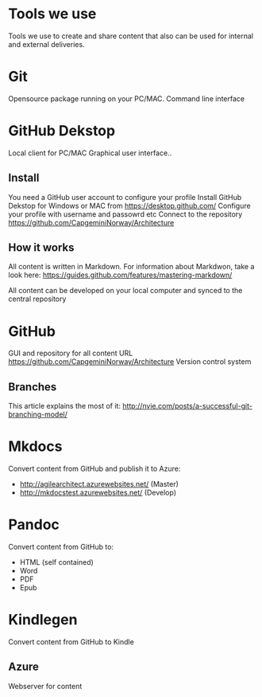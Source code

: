 # Tools we use  

Tools we use to create and share content that also can be used for internal and external deliveries.

# Git  
Opensource package running on your PC/MAC.
Command line interface  

# GitHub Dekstop
Local client for PC/MAC
Graphical user interface..

## Install   
You need a GitHub user account to configure your profile
Install GitHub Dekstop for Windows or MAC from https://desktop.github.com/
Configure your profile with username and passowrd etc
Connect to the repository  https://github.com/CapgeminiNorway/Architecture

## How it works  
All content is written in Markdown. For information about Markdwon, take a look here:
https://guides.github.com/features/mastering-markdown/

All content can be developed on your local computer and synced to the central repository

# GitHub  
GUI and repository for all content
URL https://github.com/CapgeminiNorway/Architecture
Version control system  

## Branches  
This article explains the most of it:
http://nvie.com/posts/a-successful-git-branching-model/


# Mkdocs  
Convert content from GitHub and publish it to Azure:
- http://agilearchitect.azurewebsites.net/ (Master)
- http://mkdocstest.azurewebsites.net/ (Develop)

# Pandoc  
Convert content from GitHub to:
- HTML (self contained)
- Word  
- PDF  
- Epub

# Kindlegen  
Convert content from GitHub to Kindle

## Azure  
Webserver for content
